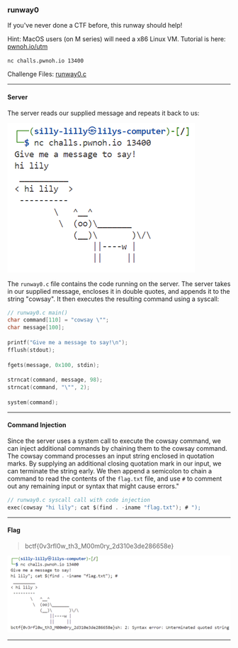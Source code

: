 ### runway0
If you've never done a CTF before, this runway should help!

Hint: MacOS users (on M series) will need a x86 Linux VM. Tutorial is here: [pwnoh.io/utm](https://pwnoh.io/utm)

`nc challs.pwnoh.io 13400`<br>

Challenge Files: [runway0.c](runway0.c)

---

#### Server
The server reads our supplied message and repeats it back to us:

![Cow Returns Message!](cow.png)

The `runway0.c` file contains the code running on the server. The server takes in our supplied message, encloses it in double quotes, and appends it to the string "cowsay". It then executes the resulting command using a syscall:

```C
// runway0.c main()
char command[110] = "cowsay \"";
char message[100];

printf("Give me a message to say!\n");
fflush(stdout);

fgets(message, 0x100, stdin);

strncat(command, message, 98);
strncat(command, "\"", 2);

system(command);
```

---

#### Command Injection
Since the server uses a system call to execute the cowsay command, we can inject additional commands by chaining them to the cowsay command. The cowsay command processes an input string enclosed in quotation marks. By supplying an additional closing quotation mark in our input, we can terminate the string early. We then append a semicolon to chain a command to read the contents of the `flag.txt` file, and use `#` to comment out any remaining input or syntax that might cause errors."

```C
// runway0.c syscall call with code injection
exec(cowsay "hi lily"; cat $(find . -iname "flag.txt"); # ");
```

---

#### Flag
> bctf{0v3rfl0w_th3_M00m0ry_2d310e3de286658e}

![Flag](flag.png)

---